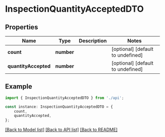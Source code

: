 # InspectionQuantityAcceptedDTO


## Properties

Name | Type | Description | Notes
------------ | ------------- | ------------- | -------------
**count** | **number** |  | [optional] [default to undefined]
**quantityAccepted** | **number** |  | [optional] [default to undefined]

## Example

```typescript
import { InspectionQuantityAcceptedDTO } from './api';

const instance: InspectionQuantityAcceptedDTO = {
    count,
    quantityAccepted,
};
```

[[Back to Model list]](../README.md#documentation-for-models) [[Back to API list]](../README.md#documentation-for-api-endpoints) [[Back to README]](../README.md)
